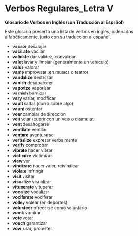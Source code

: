 # Verbos Regulares_Letra V



**Glosario de Verbos en Inglés (con Traducción al Español)**

Este glosario presenta una lista de verbos en inglés, ordenados alfabéticamente, junto con su traducción al español.

*   **vacate**    desalojar
*   **vacillate**    vacilar
*   **validate**    dar validez, convalidar
*   **valet**    lavar y limpiar (generalmente un vehículo)
*   **value**    valorar
*   **vamp**    improvisar (en música o teatro)
*   **vandalize**    destrozar
*   **vanish**    desaparecer
*   **vaporize**    vaporizar
*   **varnish**    barnizar
*   **vary**    variar, modificar
*   **vault**    saltar (con o sobre algo)
*   **vaunt**    ostentar
*   **veer**    cambiar de dirección
*   **veil**    velar (cubrir con un velo o disimular)
*   **vent**    desahogarse
*   **ventilate**    ventilar
*   **venture**    aventurarse
*   **verbalize**    expresar verbalmente
*   **verify**    comprobar
*   **vibrate**    hacer vibrar
*   **victimize**    victimizar
*   **view**    ver
*   **vindicate**    hacer valer, reivindicar
*   **violate**    infringir
*   **visit**    visitar
*   **visualize**    visualizar
*   **vituperate**    vituperar
*   **vocalize**    vocalizar
*   **vociferate**    vociferar
*   **volley**    volear (en deportes)
*   **volunteer**    ofrecerse como voluntario
*   **vomit**    vomitar
*   **vote**    votar
*   **vouch**    garantizar
*   **vow**    jurar, prometer

